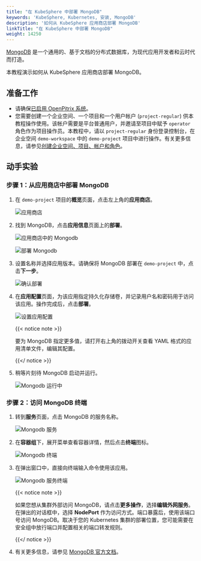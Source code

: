 ```yaml
---
title: "在 KubeSphere 中部署 MongoDB"
keywords: 'KubeSphere, Kubernetes, 安装, MongoDB'
description: '如何从 KubeSphere 应用商店部署 MongoDB'
linkTitle: "在 KubeSphere 中部署 MongoDB"
weight: 14250
---
```


[MongoDB](https://www.mongodb.com/) 是一个通用的、基于文档的分布式数据库，为现代应用开发者和云时代而打造。

本教程演示如何从 KubeSphere 应用商店部署 MongoDB。

## 准备工作

- 请确保[已启用 OpenPitrix 系统](../../../pluggable-components/app-store/)。
- 您需要创建一个企业空间、一个项目和一个用户帐户 (`project-regular`) 供本教程操作使用。该帐户需要是平台普通用户，并邀请至项目中赋予 `operator` 角色作为项目操作员。本教程中，请以 `project-regular` 身份登录控制台，在企业空间 `demo-workspace` 中的 `demo-project` 项目中进行操作。有关更多信息，请参见[创建企业空间、项目、帐户和角色](../../../quick-start/create-workspace-and-project/)。

## 动手实验

### 步骤 1：从应用商店中部署 MongoDB

1. 在 `demo-project` 项目的**概览**页面，点击左上角的**应用商店**。

   ![应用商店](/images/docs/zh-cn/appstore/built-in-apps/mongodb-app/app-store.PNG)

2. 找到 MongoDB，点击**应用信息**页面上的**部署**。

   ![应用商店中的 Mongodb](/images/docs/zh-cn/appstore/built-in-apps/mongodb-app/mongodb-in-app-store.PNG)

   ![部署 Mongodb](/images/docs/zh-cn/appstore/built-in-apps/mongodb-app/deploy-mongodb.PNG)

3. 设置名称并选择应用版本。请确保将 MongoDB 部署在 `demo-project` 中，点击**下一步**。

   ![确认部署](/images/docs/zh-cn/appstore/built-in-apps/mongodb-app/confirm-deployment.PNG)

4. 在**应用配置**页面，为该应用指定持久化存储卷，并记录用户名和密码用于访问该应用。操作完成后，点击**部署**。

   ![设置应用配置](/images/docs/zh-cn/appstore/built-in-apps/mongodb-app/set-app-configuration.PNG)

   {{< notice note >}}

   要为 MongoDB 指定更多值，请打开右上角的拨动开关查看 YAML 格式的应用清单文件，编辑其配置。

   {{</ notice >}}

5. 稍等片刻待 MongoDB 启动并运行。

   ![Mongodb 运行中](/images/docs/zh-cn/appstore/built-in-apps/mongodb-app/mongodb-running.PNG)

### 步骤 2：访问 MongoDB 终端

1. 转到**服务**页面，点击 MongoDB 的服务名称。

   ![Mongodb 服务](/images/docs/zh-cn/appstore/built-in-apps/mongodb-app/mongodb-service.PNG)

2. 在**容器组**下，展开菜单查看容器详情，然后点击**终端**图标。

   ![Mongodb 终端](/images/docs/zh-cn/appstore/built-in-apps/mongodb-app/mongodb-terminal.PNG)

3. 在弹出窗口中，直接向终端输入命令使用该应用。

   ![Mongodb 服务终端](/images/docs/zh-cn/appstore/built-in-apps/mongodb-app/mongodb-service-terminal.PNG)

   {{< notice note >}}

   如果您想从集群外部访问 MongoDB，请点击**更多操作**，选择**编辑外网服务**。在弹出的对话框中，选择 **NodePort** 作为访问方式。端口暴露后，使用该端口号访问 MongoDB。取决于您的 Kubernetes 集群的部署位置，您可能需要在安全组中放行端口并配置相关的端口转发规则。

   {{</ notice >}} 

4. 有关更多信息，请参见 [MongoDB 官方文档](https://docs.mongodb.com/manual/)。
